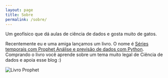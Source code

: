 ```yaml
---
layout: page
title: Sobre
permalink: /sobre/
---
```


Um geofísico que dá aulas de ciência de dados e gosta muito de gatos.

Recentemente eu e uma amiga lançamos um livro. O nome é [Séries temporais com Prophet Análise e previsão de dados com Python](https://www.casadocodigo.com.br/products/livro-series-temporais-prophet). Comprando o livro você aprende sobre um tema muito legal de Ciência de dados e apoia esse blog :)

![Livro Prophet](https://cdn.shopify.com/s/files/1/0155/7645/products/p_2b1a7baf-344d-4283-8761-720d4bcf58ab_large.jpg?v=1661456589)

 


